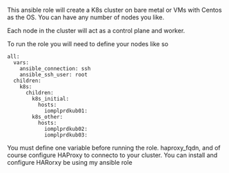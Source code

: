 This ansible role will create a K8s cluster on bare metal or VMs with Centos as the OS. You can have any number of nodes you like.

Each node in the cluster will act as a control plane and worker.

To run the role you will need to define your nodes like so

    all:
      vars:
        ansible_connection: ssh
        ansible_ssh_user: root
      children:
        k8s:
          children:
            k8s_initial:
              hosts: 
                iomplprdkub01: 
            k8s_other:
              hosts: 
                iomplprdkub02:  
                iomplprdkub03:   

You must define one variable before running the role. haproxy_fqdn, and of course configure HAProxy to connecto to your cluster. You can install and configure HARorxy be using my ansible role
